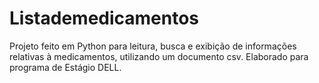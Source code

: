 # Listademedicamentos
Projeto feito em Python para leitura, busca e exibição de informações relativas à medicamentos, utilizando um documento csv.
Elaborado para programa de Estágio DELL.
